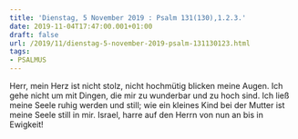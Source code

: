 ```yaml
---
title: 'Dienstag, 5 November 2019 : Psalm 131(130),1.2.3.'
date: 2019-11-04T17:47:00.001+01:00
draft: false
url: /2019/11/dienstag-5-november-2019-psalm-131130123.html
tags: 
- PSALMUS
---
```


Herr, mein Herz ist nicht stolz, nicht hochmütig blicken meine Augen. Ich gehe nicht um mit Dingen, die mir zu wunderbar und zu hoch sind. Ich ließ meine Seele ruhig werden und still; wie ein kleines Kind bei der Mutter ist meine Seele still in mir. Israel, harre auf den Herrn von nun an bis in Ewigkeit!